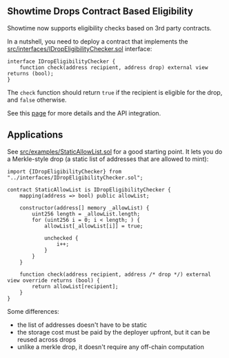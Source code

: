 ## Showtime Drops Contract Based Eligibility

Showtime now supports eligibility checks based on 3rd party contracts.

In a nutshell, you need to deploy a contract that implements the [src/interfaces/IDropEligibilityChecker.sol](https://github.com/showtime-xyz/drop-bouncers/blob/main/src/interfaces/IDropEligibilityChecker.sol) interface:

```solidity
interface IDropEligibilityChecker {
	function check(address recipient, address drop) external view returns (bool);
}
```

The `check` function should return `true` if the recipient is eligible for the drop, and `false` otherwise.

See this [page](https://showtime-xyz.notion.site/Drops-With-Contract-Conditions-Public-2dea4ac2829046579a9b2f7ec6721ffc) for more details and the API integration.

## Applications

See [src/examples/StaticAllowList.sol](https://github.com/showtime-xyz/drop-bouncers/blob/main/src/examples/StaticAllowList.sol) for a good starting point. It lets you do a Merkle-style drop (a static list of addresses that are allowed to mint):

```solidity
import {IDropEligibilityChecker} from "../interfaces/IDropEligibilityChecker.sol";

contract StaticAllowList is IDropEligibilityChecker {
    mapping(address => bool) public allowList;

    constructor(address[] memory _allowList) {
        uint256 length = _allowList.length;
        for (uint256 i = 0; i < length; ) {
            allowList[_allowList[i]] = true;

            unchecked {
                i++;
            }
        }
    }

    function check(address recipient, address /* drop */) external view override returns (bool) {
        return allowList[recipient];
    }
}
```

Some differences:

- the list of addresses doesn't have to be static
- the storage cost must be paid by the deployer upfront, but it can be reused across drops
- unlike a merkle drop, it doesn't require any off-chain computation
